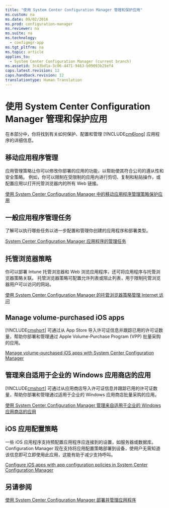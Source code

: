 ```yaml
---
title: "使用 System Center Configuration Manager 管理和保护应用"
ms.custom: na
ms.date: 09/02/2016
ms.prod: configuration-manager
ms.reviewer: na
ms.suite: na
ms.technology: 
  - configmgr-app
ms.tgt_pltfrm: na
ms.topic: article
applies_to: 
  - System Center Configuration Manager (current branch)
ms.assetid: 3c43bd1a-3c06-4471-9463-b09093b25ef4
caps.latest.revision: 12
caps.handback.revision: 12
translationtype: Human Translation
---
```

# 使用 System Center Configuration Manager 管理和保护应用
在本部分中，你将找到有关如何保护、配置和管理 [!INCLUDE[cm6long](../LocTest/includes/cm6long_md.md)] 应用程序的详细信息。  
  
## 移动应用程序管理  
 应用管理策略让你可以修改你部署的应用的功能，以帮助使其符合公司的遵从性和安全策略。 例如，你可以限制在受限制的应用内进行剪切、复制和粘贴操作，或配置应用以打开托管浏览器内的所有 Web 链接。  
  
 [使用 System Center Configuration Manager 中的移动应用程序管理策略保护应用](../LocTest/Protect-apps-using-mobile-application-management-policies-in-System-Center-Configuration-Manager.md)  
  
## 一般应用程序管理任务  
 了解可以执行哪些任务以进一步配置和管理你创建的应用程序和部署类型。  
  
 [System Center Configuration Manager 应用程序的管理任务](../LocTest/Management-tasks-for-System-Center-Configuration-Manager-applications.md)  
  
## 托管浏览器策略  
 你可以部署 Intune 托管浏览器和 Web 浏览应用程序，还可将应用程序与托管浏览器策略关联。 托管浏览器策略可配置允许列表或阻止列表，用于限制托管浏览器用户可以访问的网站。  
  
 [使用 System Center Configuration Manager 的托管浏览器策略管理 Internet 访问](../LocTest/Manage-Internet-access-using-managed-browser-policies-with-System-Center-Configuration-Manager.md)  
  
## Manage volume-purchased iOS apps  
 [!INCLUDE[cmshort](../LocTest/includes/cmshort_md.md)] 可通过从 App Store 导入许可证信息并跟踪已用的许可证数量，帮助你部署和管理通过 Apple Volume-Purchase Program (VPP) 批量采购的应用。  
  
 [Manage volume-purchased iOS apps with System Center Configuration Manager](../LocTest/Manage-volume-purchased-iOS-apps-with-System-Center-Configuration-Manager.md)  
 
 ## 管理来自适用于企业的 Windows 应用商店的应用
 [!INCLUDE[cmshort](../LocTest/includes/cmshort_md.md)] 可通过从应用商店导入许可证信息并跟踪已用的许可证数量，帮助你部署和管理通过适用于企业的 Windows 应用商店批量采购的应用。  
 
 [使用 System Center Configuration Manager 管理来自适用于企业的 Windows 应用商店的应用](../LocTest/Manage-apps-from-the-Windows-Store-for-Business-with-System-Center-Configuration-Manager.md)
  
## iOS 应用配置策略  
 一些 iOS 应用程序支持预配置应用程序应连接到的设置，如服务器或数据库。 Configuration Manager 现在支持将应用配置策略部署到设备，使用户无需知道该信息即可立即使用此应用，这能有助于减少支持呼叫。  
  
 [Configure iOS apps with app configuration policies in System Center Configuration Manager](../LocTest/Configure-iOS-apps-with-app-configuration-policies-in-System-Center-Configuration-Manager.md)  
  
## 另请参阅  
 [使用 System Center Configuration Manager 部署并管理应用程序](../LocTest/Deploy-and-manage-applications-with-System-Center-Configuration-Manager.md)